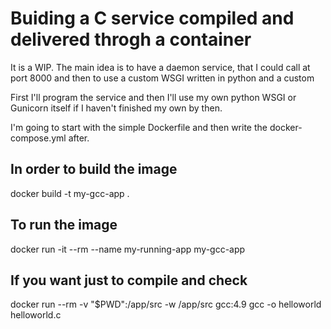 # Buiding a C service compiled and delivered throgh a container
It is a WIP. The main idea is to have a daemon service, that I could call at port 8000 and then to use a custom WSGI written in python and a custom

First I'll program the service and then I'll use my own python WSGI or Gunicorn itself if I haven't finished my own by then.

I'm going to start with the simple Dockerfile and then write the docker-compose.yml after.

## In order to build the image
docker build -t my-gcc-app .

## To run the image
docker run -it --rm --name my-running-app my-gcc-app

## If you want just to compile and check
docker run --rm -v "$PWD":/app/src -w /app/src gcc:4.9 gcc -o helloworld helloworld.c